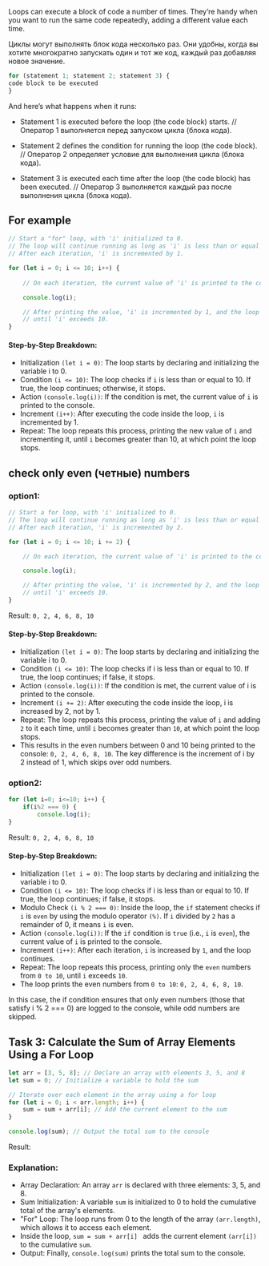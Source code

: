 Loops can execute a block of code a number of times. They’re handy when you want to run the same code repeatedly, adding a different value each time.

Циклы могут выполнять блок кода несколько раз. Они удобны, когда вы хотите многократно запускать один и тот же код, каждый раз добавляя новое значение.

```javascript
for (statement 1; statement 2; statement 3) {
code block to be executed
}
```

And here’s what happens when it runs:

+ Statement 1 is executed before the loop (the code block) starts. // Оператор 1 выполняется перед запуском цикла (блока кода).

+ Statement 2 defines the condition for running the loop (the code block). // Оператор 2 определяет условие для выполнения цикла (блока кода).

+ Statement 3 is executed each time after the loop (the code block) has been executed. // Оператор 3 выполняется каждый раз после выполнения цикла (блока кода).

## For example

```javascript
// Start a "for" loop, with 'i' initialized to 0.
// The loop will continue running as long as 'i' is less than or equal to 10.
// After each iteration, 'i' is incremented by 1.

for (let i = 0; i <= 10; i++) {
  
    // On each iteration, the current value of 'i' is printed to the console.

    console.log(i);

    // After printing the value, 'i' is incremented by 1, and the loop continues
    // until 'i' exceeds 10.
}
```

#### Step-by-Step Breakdown:
+ Initialization `(let i = 0)`: The loop starts by declaring and initializing the variable i to 0.
+ Condition `(i <= 10)`: The loop checks if `i` is less than or equal to 10. If true, the loop continues; otherwise, it stops.
+ Action `(console.log(i))`: If the condition is met, the current value of `i` is printed to the console.
+ Increment `(i++)`: After executing the code inside the loop, `i` is incremented by 1.
+ Repeat: The loop repeats this process, printing the new value of `i` and incrementing it, until `i` becomes greater than 10, at which point the loop stops.

## check only even (четные) numbers

### option1:
```javascript
// Start a for loop, with 'i' initialized to 0.
// The loop will continue running as long as 'i' is less than or equal to 10.
// After each iteration, 'i' is incremented by 2.

for (let i = 0; i <= 10; i += 2) {

    // On each iteration, the current value of 'i' is printed to the console.

    console.log(i);

    // After printing the value, 'i' is incremented by 2, and the loop continues
    // until 'i' exceeds 10.
}
```
Result: `0, 2, 4, 6, 8, 10`

#### Step-by-Step Breakdown:
+ Initialization `(let i = 0)`: The loop starts by declaring and initializing the variable i to 0.
+ Condition `(i <= 10)`: The loop checks if i is less than or equal to 10. If true, the loop continues; if false, it stops.
+ Action `(console.log(i))`: If the condition is met, the current value of i is printed to the console.
+ Increment `(i += 2)`: After executing the code inside the loop, i is increased by 2, not by 1.
+ Repeat: The loop repeats this process, printing the value of `i` and adding `2` to it each time, until `i` becomes greater than `10`, at which point the loop stops.
+ This results in the even numbers between 0 and 10 being printed to the console: `0, 2, 4, 6, 8, 10`. The key difference is the increment of i by 2 instead of 1, which skips over odd numbers.

### option2:
```javascript
for (let i=0; i<=10; i++) {
    if(i%2 === 0) {
        console.log(i);
}
```

Result: `0, 2, 4, 6, 8, 10`

#### Step-by-Step Breakdown:
+ Initialization `(let i = 0)`: The loop starts by declaring and initializing the variable i to 0.
+ Condition `(i <= 10)`: The loop checks if i is less than or equal to 10. If true, the loop continues; if false, it stops.
+ Modulo Check `(i % 2 === 0)`: Inside the loop, the `if` statement checks if `i` is `even` by using the modulo operator `(%)`. If `i` divided by `2` has a remainder of 0, it means `i` is even.
+ Action `(console.log(i))`: If the `if` condition is `true` (i.e., `i` is `even`), the current value of `i` is printed to the console.
+ Increment `(i++)`: After each iteration, `i` is increased by `1`, and the loop continues.
+ Repeat: The loop repeats this process, printing only the `even` numbers from `0 to 10`, until `i` exceeds `10`.
+ The loop prints the even numbers from `0 to 10`: `0, 2, 4, 6, 8, 10`.

In this case, the if condition ensures that only even numbers (those that satisfy i % 2 === 0) are logged to the console, while odd numbers are skipped.

## Task 3: Calculate the Sum of Array Elements Using a For Loop

```javascript
let arr = [3, 5, 8]; // Declare an array with elements 3, 5, and 8
let sum = 0; // Initialize a variable to hold the sum

// Iterate over each element in the array using a for loop
for (let i = 0; i < arr.length; i++) {
    sum = sum + arr[i]; // Add the current element to the sum
}

console.log(sum); // Output the total sum to the console
```
Result:

### Explanation:

+ Array Declaration: An array `arr` is declared with three elements: 3, 5, and 8.
+ Sum Initialization: A variable `sum` is initialized to 0 to hold the cumulative total of the array's elements.
+ "For" Loop: The loop runs from 0 to the length of the array `(arr.length)`, which allows it to access each element.
+ Inside the loop, `sum = sum + arr[i] ` adds the current element `(arr[i]) ` to the cumulative `sum`.
+ Output: Finally, `console.log(sum)` prints the total sum to the console.

